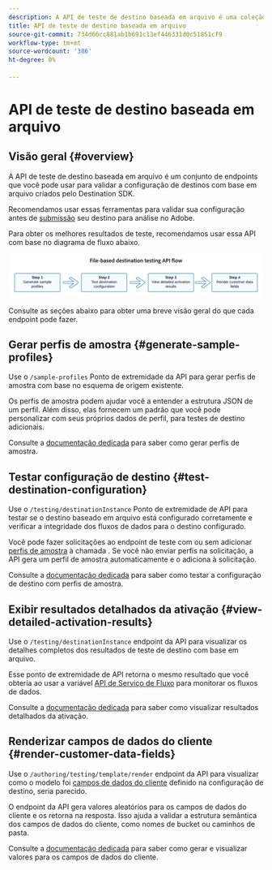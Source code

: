 ```yaml
---
description: A API de teste de destino baseada em arquivo é uma coleção de endpoints que você pode usar para validar a configuração de destinos com base em arquivo criados pelo Destination SDK.
title: API de teste de destino baseada em arquivo
source-git-commit: 734d66cc881ab1b691c13ef446331d0c51851cf9
workflow-type: tm+mt
source-wordcount: '386'
ht-degree: 0%

---
```



# API de teste de destino baseada em arquivo

## Visão geral {#overview}

A API de teste de destino baseada em arquivo é um conjunto de endpoints que você pode usar para validar a configuração de destinos com base em arquivo criados pelo Destination SDK.

Recomendamos usar essas ferramentas para validar sua configuração antes de [submissão](submit-destination.md) seu destino para análise no Adobe.

Para obter os melhores resultados de teste, recomendamos usar essa API com base no diagrama de fluxo abaixo.

![Diagrama que mostra o fluxo de ensaio de destino recomendado](assets/file-based-testing-flow.png)

Consulte as seções abaixo para obter uma breve visão geral do que cada endpoint pode fazer.

## Gerar perfis de amostra {#generate-sample-profiles}

Use o `/sample-profiles` Ponto de extremidade da API para gerar perfis de amostra com base no esquema de origem existente.

Os perfis de amostra podem ajudar você a entender a estrutura JSON de um perfil. Além disso, elas fornecem um padrão que você pode personalizar com seus próprios dados de perfil, para testes de destino adicionais.

Consulte a [documentação dedicada](file-based-sample-profile-generation-api.md) para saber como gerar perfis de amostra.

## Testar configuração de destino {#test-destination-configuration}

Use o `/testing/destinationInstance` Ponto de extremidade de API para testar se o destino baseado em arquivo está configurado corretamente e verificar a integridade dos fluxos de dados para o destino configurado.

Você pode fazer solicitações ao endpoint de teste com ou sem adicionar [perfis de amostra](file-based-sample-profile-generation-api.md) à chamada . Se você não enviar perfis na solicitação, a API gera um perfil de amostra automaticamente e o adiciona à solicitação.

Consulte a [documentação dedicada](file-based-destination-testing-api.md) para saber como testar a configuração de destino com perfis de amostra.

## Exibir resultados detalhados da ativação {#view-detailed-activation-results}

Use o `/testing/destinationInstance` endpoint da API para visualizar os detalhes completos dos resultados de teste de destino com base em arquivo.

Esse ponto de extremidade de API retorna o mesmo resultado que você obteria ao usar a variável [API de Serviço de Fluxo](../api/update-destination-dataflows.md) para monitorar os fluxos de dados.

Consulte a [documentação dedicada](file-based-destination-results-api.md) para saber como visualizar resultados detalhados da ativação.

## Renderizar campos de dados do cliente {#render-customer-data-fields}

Use o `/authoring/testing/template/render` endpoint da API para visualizar como o modelo foi [campos de dados do cliente](file-based-destination-configuration.md#customer-data-fields) definido na configuração de destino, seria parecido.

O endpoint da API gera valores aleatórios para os campos de dados do cliente e os retorna na resposta. Isso ajuda a validar a estrutura semântica dos campos de dados do cliente, como nomes de bucket ou caminhos de pasta.

Consulte a [documentação dedicada](file-based-render-template-api.md) para saber como gerar e visualizar valores para os campos de dados do cliente.